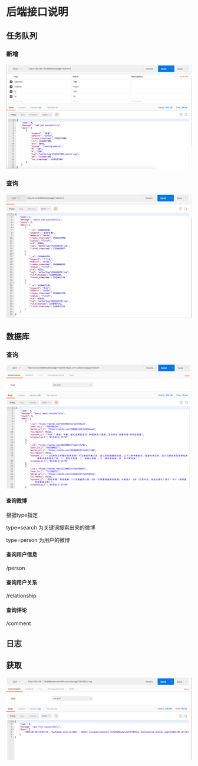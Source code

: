 # 后端接口说明

## 任务队列

### 新增

![](imgs/1.png)

### 查询

![](imgs/2.png)

## 数据库

### 查询

![](imgs/3.png)

#### 查询微博

根据type指定 

type=search 为关键词搜索出来的微博

type=person 为用户的微博

#### 查询用户信息

/person

#### 查询用户关系

/relationship

#### 查询评论

/comment

## 日志

## 获取

![](imgs/4.png)
